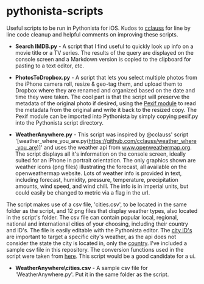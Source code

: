 # pythonista-scripts
Useful scripts to be run in Pythonista for iOS.  Kudos to [cclauss](https://github.com/cclauss) for line by line code cleanup and helpful comments on improving these scripts.

- **Search IMDB.py** - A script that I find useful to quickly look up info on a movie title or a TV series.  The results of the query are displayed on the console screen and a Markdown version is copied to the clipboard for pasting to a text editor, etc.

- **PhotosToDropbox.py** - A script that lets you select multiple photos from the iPhone camera roll, resize & geo-tag them, and upload them to Dropbox where they are renamed and organized based on the date and time they were taken.  The cool part is that the script will preserve the metadata of the original photo if desired, using the [Pexif module](https://github.com/bennoleslie/pexif) to read the metadata from the original and write it back to the resized copy.  The Pexif module can be imported into Pythonista by simply copying pexif.py into the Pythonista script directory.

- **WeatherAnywhere.py** - This script was inspired by @cclauss' script '[weather_where_you_are.py(https://github.com/cclauss/weather_where_you_are)]' and uses the weather api from www.openweathermap.org.  The script displays all it's information on the console screen, ideally suited for an iPhone in portrait orientation. The only graphics shown are weather icons (png files) illustrating the forecast, all available on the openweathermap website. Lots of weather info is provided in text, including forecast, humidity, pressure, temperature, precipitation amounts, wind speed, and wind chill. The info is in imperial units, but could easily be changed to metric via a flag in the url.

The script makes use of a csv file, 'cities.csv', to be located in the same folder as the script, and 12 png files that display weather types, also located in the script's folder. The csv file can contain popular local, regional, national and international cities of your choosing, including their country and ID's.  The file is easily editable with the Pythonista editor. The [city ID's](http://openweathermap.org/help/city_list.txt) are important to target a specific city's weather, as the api does not consider the state the city is located in, only the [country](http://www.geonames.org/countries). I've included a sample csv file in this repository. The conversion functions used in the script were taken from [here](http://jim-easterbrook.github.io/pywws/doc/en/html/_modules/pywws/conversions.html). This script would be a good candidate for a ui.

- **WeatherAnywhere\cities.csv** - A sample csv file for 'WeatherAnywhere.py'.  Put it in the same folder as the script.

